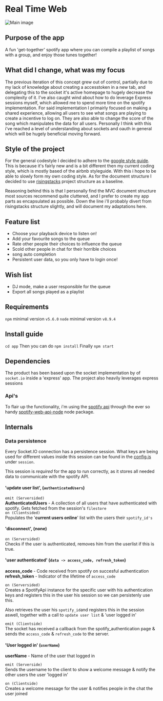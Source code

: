 # Real Time Web
![Main image](main-image.png)

## Purpose of the app
A fun 'get-together' spotify app where you can compile a playlist of songs with a group, and enjoy those tunes together!

## What did I change, what was my focus
The previous iteration of this concept grew out of control, partially due to my lack of knowledge about creating a accesstoken in a new tab, and delegating this to the socket it's active homepage to hugely decrease the complexity of it. I've also caught wind about how to do leverage Express sessions myself, which allowed me to spend more time on the spotify implementation. For said implementation I primairly focused on making a shared experience, allowing all users to see what songs are playing to create a incentive to log on. They are also able to change the score of the song which manipulates the data for all users. Personally I think with this i've reached a level of understanding about sockets and oauth in general which will be hugely beneficial moving forward.

## Style of the project
For the general codestyle I decided to adhere to the [google style guide](https://google.github.io/styleguide/jsguide.html). This is because it's fairly new and is a bit different then my current coding style, which is mostly based of the airbnb styleguide. With this i hope to be able to slowly form my own coding style.
As for the document structure I decided to use [risingstacks](https://blog.risingstack.com/node-hero-node-js-project-structure-tutorial/) project structure as a baseline.   

Reasoning behind this is that I personally find the MVC document structure most sources recommend quite cluttered, and I prefer to create my app parts as encapsulated as possible.  Down the line i'll probably divert from risingstacks structure slightly, and will document my adaptations here. 

## Feature list
- Choose your playback device to listen on!
- Add your favourite songs to the queue
- Rate other people their choices to influence the queue
- Scold other people in chat for their horrible choices
- song auto completion
- Persistent user data, so you only have to login once!

## Wish list
- DJ mode, make a user responsible for the queue
- Export all songs played as a playlist



## Requirements

`npm` minimal  version `v5.6.0`
`node` minimal version `v8.9.4`


## Install guide
```cd app```
Then you can do 
```npm install```
Finally
```npm start```

## Dependencies
The product has been based upon the socket implementation by of `socket.io` inside a 'express' app. The project also heavily leverages express sessions
### Api's
To flair up the functionality, i'm using the [spotify api](https://developer.spotify.com/web-api/) through the ever so handy [spotify-web-api-node](https://github.com/thelinmichael/spotify-web-api-node) node package.

## Internals

### Data persistence
Every Socket.IO connection has a persistence session. What keys are being used for different values inside this session can be found in the [config.js](https://github.com/Cascuna/real-time-web-project/blob/herkansing/src/config.js) under `session`.

This session is *required* for the app to run correctly, as it stores all needed data to communicate with the spotify API.


#### 'update user list', (`authenticatedUsers`)
`emit (Serversided)`  
**AuthenticatedUsers** - A collection of all users that have authenticated with spotify. Gets fetched from the session's `filestore`  
`on (Clientsided) `  
Populates the '**current users online**' list with the users their `spotify_id's`


#### 'disconnect', (none)
`on (Serversided)`   
Checks if the user is authenticated, removes him from the userlist if this is true.

#### 'user authenticated' (`data -> access_code, refresh_token`)
**access_code** - Code received from spotify on succesful authentication  
**refresh_token** - Indicator of the lifetime of `access_code`  

`on (Serversided)`  
Creates a SpotifyApi instance for the specific user with his authentication keys and registers this in the user his session so we can persistenly use this.

Also retrieves the user his `spotify_id`and registers this in the session aswell, together with a call to `update user list` & 'user logged in'

`emit (Clientside)`  
The socket has received a callback from the spotify_authentication page & sends the `access_code` & `refresh_code` to the server.


#### 'User logged in' (`userName`)
**userName** - Name of the user that logged in   

`emit (Serverside)`  
Sends the username to the client to show a welcome message & notify the other users the user 'logged in'

`on (Clientside)`  
Creates a welcome message for the user & notifies people in the chat the user joined

